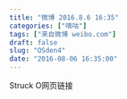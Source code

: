 ```yaml
---
title: "微博 2016.8.6 16:35"
categories: ["嘀咕"]
tags: ["来自微博 weibo.com"]
draft: false
slug: "OSden4"
date: "2016-08-06 16:35:00"
---
```


<p>Struck O网页链接 ​​​​</p>
